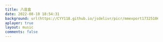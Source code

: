 ```yaml
---
title: 八音盒
date: 2022-08-10 18:54:31
background: url(https://CYY118.github.io/jsdelivr/picr/mmexport1732510677735.ic5o2vsf3.webp)
aplayer: true
layout: music
comments: false
---
```


